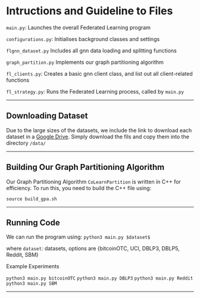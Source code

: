 # Intructions and Guideline to Files

`main.py`:
Launches the overall Federated Learning program

`configurations.py`:
Initialises background classes and settings

`flgnn_dataset.py`
Includes all gnn data loading and splitting functions

`graph_partition.py`
Implements our graph partitioning algorithm

`fl_clients.py`:
Creates a basic gnn client class, and list out all client-related functions

`fl_strategy.py`:
Runs the Federated Learning process, called by `main.py`

---

## Downloading Dataset

Due to the large sizes of the datasets, we include the link to download each dataset in a [Google Drive](https://drive.google.com/drive/folders/19BWid2En9IWdzbPeZ3Tj29c4iDdXhtRV?usp=drive_link). Simply download the fils and copy them into the directory `/data/`

---

## Building Our Graph Partitioning Algorithm

Our Graph Partitioning Algorithm `CoLearnPartition` is written in C++ for efficiency. To run this, you need to build the C++ file using:

```
source build_gpa.sh
```

---

## Running Code

We can run the program using:
`python3 main.py $dataset$`

where
`dataset`:  datasets, options are {bitcoinOTC, UCI, DBLP3, DBLP5, Reddit, SBM}

Example Experiments

`python3 main.py bitcoinOTC`
`python3 main.py DBLP3`
`python3 main.py Reddit`  
`python3 main.py SBM`

---
